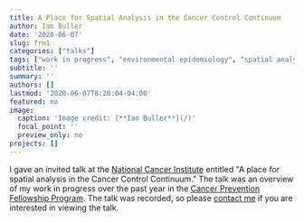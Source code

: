 ```yaml
---
title: A Place for Spatial Analysis in the Cancer Control Continuum
author: Ian Buller
date: '2020-06-07'
slug: frm1
categories: ["talks"]
tags: ["work in progress", "environmental epidemiology", "spatial analysis"]
subtitle: ''
summary: ''
authors: []
lastmod: '2020-06-07T8:20:04-04:00'
featured: no
image: 
  caption: 'Image credit: [**Ian Buller**](/)'
  focal_point: ''
  preview_only: no
projects: []
---
```


I gave an invited talk at the [National Cancer Institute](https://www.cancer.gov/) entitled "A place for spatial analysis in the Cancer Control Continuum." The talk was an overview of my work in progress over the past year in the [Cancer Prevention Fellowship Program](https://cpfp.cancer.gov/). The talk was recorded, so please [contact me](/profile) if you are interested in viewing the talk.